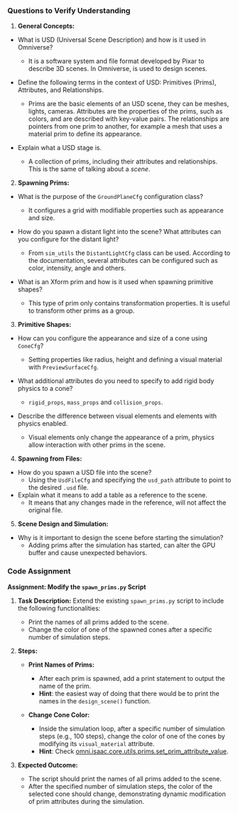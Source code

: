 ### Questions to Verify Understanding

1. **General Concepts:**
- What is USD (Universal Scene Description) and how is it used in Omniverse?
	- It is a software system and file format developed by Pixar to describe 3D scenes. In Omniverse, is used to design scenes.

- Define the following terms in the context of USD: Primitives (Prims), Attributes, and Relationships.
	- Prims are the basic elements of an USD scene, they can be meshes, lights, cameras. Attributes are the properties of the prims, such as colors, and are described with key-value pairs. The relationships are pointers from one prim to another, for example a mesh that uses a material prim to define its appearance. 
   
- Explain what a USD stage is.
	-  A collection of prims, including their attributes and relationships. This is the same of talking about a *scene*.

2. **Spawning Prims:**
- What is the purpose of the `GroundPlaneCfg` configuration class?
	- It configures a grid with modifiable properties such as appearance and size.
	
- How do you spawn a distant light into the scene? What attributes can you configure for the distant light?
	- From `sim_utils` the `DistantLightCfg` class can be used. According to the documentation, several attributes can be configured such as color, intensity, angle and others.
	
- What is an Xform prim and how is it used when spawning primitive shapes?
	- This type of prim only contains transformation properties. It is useful to transform other prims as a group.

3. **Primitive Shapes:**
- How can you configure the appearance and size of a cone using `ConeCfg`?
	- Setting properties like radius, height and defining a visual material with `PreviewSurfaceCfg`.

- What additional attributes do you need to specify to add rigid body physics to a cone?
	- `rigid_props`, `mass_props` and `collision_props`.

- Describe the difference between visual elements and elements with physics enabled.
	- Visual elements only change the appearance of a prim, physics allow interaction with other prims in the scene. 

4. **Spawning from Files:**
- How do you spawn a USD file into the scene?
	- Using the `UsdFileCfg` and specifying the `usd_path` attribute to point to the desired `.usd` file.
- Explain what it means to add a table as a reference to the scene.
	- It means that any changes made in the reference, will not affect the original file.

5. **Scene Design and Simulation:**
- Why is it important to design the scene before starting the simulation?
	- Adding prims after the simulation has started, can alter the GPU buffer and cause unexpected behaviors.


### Code Assignment

**Assignment: Modify the `spawn_prims.py` Script**

1. **Task Description:**
   Extend the existing `spawn_prims.py` script to include the following functionalities:
   - Print the names of all prims added to the scene.
   - Change the color of one of the spawned cones after a specific number of simulation steps.

2. **Steps:**
   - **Print Names of Prims:**
     - After each prim is spawned, add a print statement to output the name of the prim.
     - **Hint**: the easiest way of doing that there would be to print the names in the `design_scene()` function.

   - **Change Cone Color:**
     - Inside the simulation loop, after a specific number of simulation steps (e.g., 100 steps), change the color of one of the cones by modifying its `visual_material` attribute.
     - **Hint**: Check [omni.isaac.core.utils.prims.set_prim_attribute_value](https://docs.omniverse.nvidia.com/py/isaacsim/source/extensions/omni.isaac.core/docs/index.html#omni.isaac.core.utils.prims.set_prim_attribute_value).

3. **Expected Outcome:**
   - The script should print the names of all prims added to the scene.
   - After the specified number of simulation steps, the color of the selected cone should change, demonstrating dynamic modification of prim attributes during the simulation.